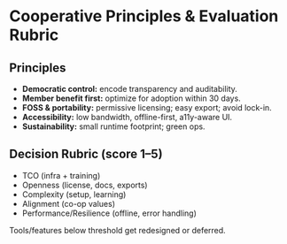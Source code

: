 # Cooperative Principles & Evaluation Rubric

## Principles
- **Democratic control:** encode transparency and auditability.
- **Member benefit first:** optimize for adoption within 30 days.
- **FOSS & portability:** permissive licensing; easy export; avoid lock-in.
- **Accessibility:** low bandwidth, offline-first, a11y-aware UI.
- **Sustainability:** small runtime footprint; green ops.

## Decision Rubric (score 1–5)
- TCO (infra + training)  
- Openness (license, docs, exports)  
- Complexity (setup, learning)  
- Alignment (co-op values)  
- Performance/Resilience (offline, error handling)  

Tools/features below threshold get redesigned or deferred.
